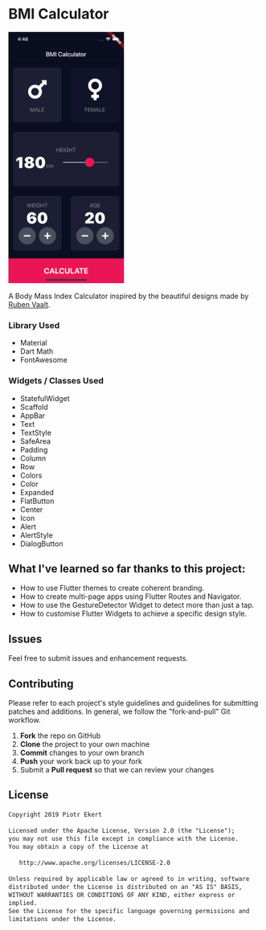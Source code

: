 # BMI Calculator

<img height=500 src="readme_assets/flutter-bmi-calculator.png" alt="BMI Calculator Screenshot">

A Body Mass Index Calculator inspired by the beautiful designs made by [Ruben Vaalt](https://dribbble.com/shots/4585382-Simple-BMI-Calculator).

### Library Used

- Material
- Dart Math
- FontAwesome

### Widgets / Classes Used

- StatefulWidget
- Scaffold
- AppBar
- Text
- TextStyle
- SafeArea
- Padding
- Column
- Row
- Colors
- Color
- Expanded
- FlatButton
- Center
- Icon
- Alert
- AlertStyle
- DialogButton

## What I've learned so far thanks to this project:
- How to use Flutter themes to create coherent branding.
- How to create multi-page apps using Flutter Routes and Navigator.
- How to use the GestureDetector Widget to detect more than just a tap.
- How to customise Flutter Widgets to achieve a specific design style.

## Issues

Feel free to submit issues and enhancement requests.

## Contributing

Please refer to each project's style guidelines and guidelines for submitting patches and additions. In general, we follow the "fork-and-pull" Git workflow.

 1. **Fork** the repo on GitHub
 2. **Clone** the project to your own machine
 3. **Commit** changes to your own branch
 4. **Push** your work back up to your fork
 5. Submit a **Pull request** so that we can review your changes

## License

    Copyright 2019 Piotr Ekert

    Licensed under the Apache License, Version 2.0 (the "License");
    you may not use this file except in compliance with the License.
    You may obtain a copy of the License at

       http://www.apache.org/licenses/LICENSE-2.0

    Unless required by applicable law or agreed to in writing, software
    distributed under the License is distributed on an "AS IS" BASIS,
    WITHOUT WARRANTIES OR CONDITIONS OF ANY KIND, either express or implied.
    See the License for the specific language governing permissions and
    limitations under the License.
